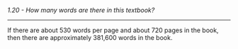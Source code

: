 *1.20 - How many words are there in this textbook?*  
***
If there are about 530 words per page and about 720 pages in the book, then there are approximately 381,600 words in the book.
